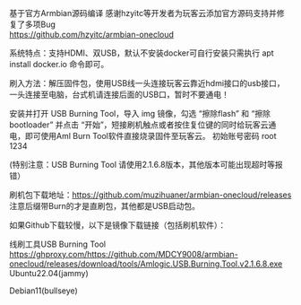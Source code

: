 基于官方Armbian源码编译
感谢hzyitc等开发者为玩客云添加官方源码支持并修复了多项Bug  
https://github.com/hzyitc/armbian-onecloud


系统特点：支持HDMI、双USB，默认不安装docker可自行安装只需执行 apt install docker.io 命令即可。

刷入方法：解压固件包，使用USB线一头连接玩客云靠近hdmi接口的usb接口，一头连接至电脑，台式机请连接后面的USB口，暂时不要通电！

安装并打开 USB Burning Tool，导入 img 镜像，勾选 “擦除flash” 和 “擦除bootloader” 并点击 “开始”，短接刷机触点或者按住复位键的同时给玩客云通电，即可使用Aml Burn Tool软件直接烧录固件至玩客云。
初始账号密码  root   1234

(特别注意：USB Burning Tool 请使用2.1.6.8版本，其他版本可能出现超时等报错）


刷机包下载地址：https://github.com/muzihuaner/armbian-onecloud/releases 注意后缀带Burn的才是直刷包，其他都是USB启动包。

如果Github下载较慢，以下是镜像下载链接（包括刷机软件）：

线刷工具USB Burning Tool  
https://ghproxy.com/https://github.com/MDCY9008/armbian-onecloud/releases/download/tools/Amlogic.USB.Burning.Tool.v2.1.6.8.exe  
Ubuntu22.04(jammy)      

Debian11(bullseye)
